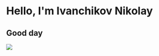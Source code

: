 <h1>Hello, I'm Ivanchikov Nikolay</h1>
<h2>Good day</h2>
<img src=https://static.wikia.nocookie.net/meownjik/images/7/74/Мурзик.jpg/revision/latest/scale-to-width-down/1200?cb=20160809074230&path-prefix=ru>